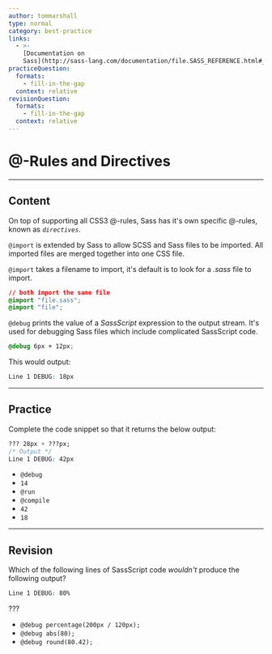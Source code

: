 ```yaml
---
author: tommarshall
type: normal
category: best-practice
links:
  - >-
    [Documentation on
    Sass](http://sass-lang.com/documentation/file.SASS_REFERENCE.html#_5){documentation}
practiceQuestion:
  formats:
    - fill-in-the-gap
  context: relative
revisionQuestion:
  formats:
    - fill-in-the-gap
  context: relative
---
```


# @-Rules and Directives


---

## Content

On top of supporting all CSS3 @-rules, Sass has it's own specific @-rules, known as *`directives`*.

`@import` is extended by Sass to allow SCSS and Sass files to be imported. All imported files are merged together into one CSS file.

`@import` takes a filename to import, it's default is to look for a *.sass* file to import.

```css
// both import the same file
@import "file.sass";       
@import "file";
```

`@debug` prints the value of a *SassScript* expression to the output stream. It's used for debugging Sass files which include complicated SassScript code.

```css
@debug 6px + 12px;
```

This would output:

```css
Line 1 DEBUG: 18px
```


---

## Practice

Complete the code snippet so that it returns the below output:

```css
??? 28px + ???px;
/* Output */
Line 1 DEBUG: 42px
```

- `@debug`
- `14`
- `@run`
- `@compile`
- `42`
- `18`


---

## Revision

Which of the following lines of SassScript code *wouldn't* produce the following output?

```css
Line 1 DEBUG: 80%
```

???

- `@debug percentage(200px / 120px);`
- `@debug abs(80);`
- `@debug round(80.42);`
